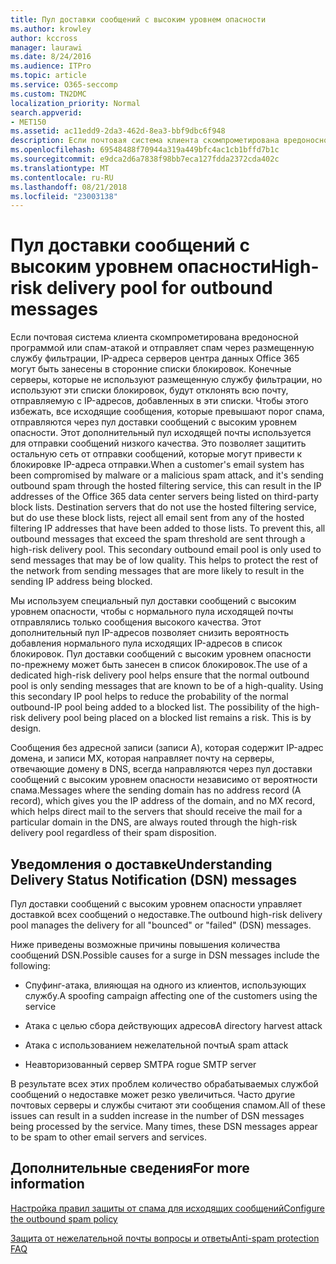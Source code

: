 ```yaml
---
title: Пул доставки сообщений с высоким уровнем опасности
ms.author: krowley
author: kccross
manager: laurawi
ms.date: 8/24/2016
ms.audience: ITPro
ms.topic: article
ms.service: O365-seccomp
ms.custom: TN2DMC
localization_priority: Normal
search.appverid:
- MET150
ms.assetid: ac11edd9-2da3-462d-8ea3-bbf9dbc6f948
description: Если почтовая система клиента скомпрометирована вредоносной программой или спам-атакой и отправляет спам через размещенную службу фильтрации, IP-адреса серверов центра данных Office 365 могут быть занесены в сторонние списки блокировок.
ms.openlocfilehash: 69548488f70944a319a449bfc4ac1cb1bffd7b1c
ms.sourcegitcommit: e9dca2d6a7838f98bb7eca127fdda2372cda402c
ms.translationtype: MT
ms.contentlocale: ru-RU
ms.lasthandoff: 08/21/2018
ms.locfileid: "23003138"
---
```

# <a name="high-risk-delivery-pool-for-outbound-messages"></a><span data-ttu-id="3422f-103">Пул доставки сообщений с высоким уровнем опасности</span><span class="sxs-lookup"><span data-stu-id="3422f-103">High-risk delivery pool for outbound messages</span></span>

<span data-ttu-id="3422f-p101">Если почтовая система клиента скомпрометирована вредоносной программой или спам-атакой и отправляет спам через размещенную службу фильтрации, IP-адреса серверов центра данных Office 365 могут быть занесены в сторонние списки блокировок. Конечные серверы, которые не используют размещенную службу фильтрации, но используют эти списки блокировок, будут отклонять всю почту, отправляемую с IP-адресов, добавленных в эти списки. Чтобы этого избежать, все исходящие сообщения, которые превышают порог спама, отправляются через пул доставки сообщений с высоким уровнем опасности. Этот дополнительный пул исходящей почты используется для отправки сообщений низкого качества. Это позволяет защитить остальную сеть от отправки сообщений, которые могут привести к блокировке IP-адреса отправки.</span><span class="sxs-lookup"><span data-stu-id="3422f-p101">When a customer's email system has been compromised by malware or a malicious spam attack, and it's sending outbound spam through the hosted filtering service, this can result in the IP addresses of the Office 365 data center servers being listed on third-party block lists. Destination servers that do not use the hosted filtering service, but do use these block lists, reject all email sent from any of the hosted filtering IP addresses that have been added to those lists. To prevent this, all outbound messages that exceed the spam threshold are sent through a high-risk delivery pool. This secondary outbound email pool is only used to send messages that may be of low quality. This helps to protect the rest of the network from sending messages that are more likely to result in the sending IP address being blocked.</span></span>
  
<span data-ttu-id="3422f-p102">Мы используем специальный пул доставки сообщений с высоким уровнем опасности, чтобы с нормального пула исходящей почты отправлялись только сообщения высокого качества. Этот дополнительный пул IP-адресов позволяет снизить вероятность добавления нормального пула исходящих IP-адресов в список блокировок. Пул доставки сообщений с высоким уровнем опасности по-прежнему может быть занесен в список блокировок.</span><span class="sxs-lookup"><span data-stu-id="3422f-p102">The use of a dedicated high-risk delivery pool helps ensure that the normal outbound pool is only sending messages that are known to be of a high-quality. Using this secondary IP pool helps to reduce the probability of the normal outbound-IP pool being added to a blocked list. The possibility of the high-risk delivery pool being placed on a blocked list remains a risk. This is by design.</span></span>
  
<span data-ttu-id="3422f-113">Сообщения без адресной записи (записи A), которая содержит IP-адрес домена, и записи MX, которая направляет почту на серверы, отвечающие домену в DNS, всегда направляются через пул доставки сообщений с высоким уровнем опасности независимо от вероятности спама.</span><span class="sxs-lookup"><span data-stu-id="3422f-113">Messages where the sending domain has no address record (A record), which gives you the IP address of the domain, and no MX record, which helps direct mail to the servers that should receive the mail for a particular domain in the DNS, are always routed through the high-risk delivery pool regardless of their spam disposition.</span></span>
  
## <a name="understanding-delivery-status-notification-dsn-messages"></a><span data-ttu-id="3422f-114">Уведомления о доставке</span><span class="sxs-lookup"><span data-stu-id="3422f-114">Understanding Delivery Status Notification (DSN) messages</span></span>

<span data-ttu-id="3422f-115">Пул доставки сообщений с высоким уровнем опасности управляет доставкой всех сообщений о недоставке.</span><span class="sxs-lookup"><span data-stu-id="3422f-115">The outbound high-risk delivery pool manages the delivery for all "bounced" or "failed" (DSN) messages.</span></span>
  
<span data-ttu-id="3422f-116">Ниже приведены возможные причины повышения количества сообщений DSN.</span><span class="sxs-lookup"><span data-stu-id="3422f-116">Possible causes for a surge in DSN messages include the following:</span></span>
  
- <span data-ttu-id="3422f-117">Спуфинг-атака, влияющая на одного из клиентов, использующих службу.</span><span class="sxs-lookup"><span data-stu-id="3422f-117">A spoofing campaign affecting one of the customers using the service</span></span>
    
- <span data-ttu-id="3422f-118">Атака с целью сбора действующих адресов</span><span class="sxs-lookup"><span data-stu-id="3422f-118">A directory harvest attack</span></span>
    
- <span data-ttu-id="3422f-119">Атака с использованием нежелательной почты</span><span class="sxs-lookup"><span data-stu-id="3422f-119">A spam attack</span></span>
    
- <span data-ttu-id="3422f-120">Неавторизованный сервер SMTP</span><span class="sxs-lookup"><span data-stu-id="3422f-120">A rogue SMTP server</span></span>
    
<span data-ttu-id="3422f-p103">В результате всех этих проблем количество обрабатываемых службой сообщений о недоставке может резко увеличиться. Часто другие почтовых серверы и службы считают эти сообщения спамом.</span><span class="sxs-lookup"><span data-stu-id="3422f-p103">All of these issues can result in a sudden increase in the number of DSN messages being processed by the service. Many times, these DSN messages appear to be spam to other email servers and services.</span></span>
  
## <a name="for-more-information"></a><span data-ttu-id="3422f-123">Дополнительные сведения</span><span class="sxs-lookup"><span data-stu-id="3422f-123">For more information</span></span>

[<span data-ttu-id="3422f-124">Настройка правил защиты от спама для исходящих сообщений</span><span class="sxs-lookup"><span data-stu-id="3422f-124">Configure the outbound spam policy</span></span>](configure-the-outbound-spam-policy.md)
  
[<span data-ttu-id="3422f-125">Защита от нежелательной почты вопросы и ответы</span><span class="sxs-lookup"><span data-stu-id="3422f-125">Anti-spam protection FAQ</span></span>](anti-spam-protection-faq.md)
  

